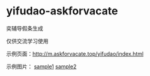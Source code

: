 # yifudao-askforvacate
奕辅导假条生成

仅供交流学习使用

示例页面：http://m.askforvacate.top/yifudao/index.html

示例图片：
[sample1](./sample1.png)
[sample2](./sample2.png)
